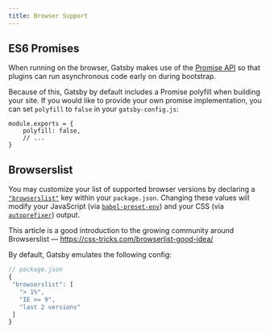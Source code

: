 ```yaml
---
title: Browser Support
---
```


## ES6 Promises

When running on the browser, Gatsby makes use of the [Promise API](https://developer.mozilla.org/en/docs/Web/JavaScript/Reference/Global_Objects/Promise) so that plugins can run asynchronous code early on during bootstrap.

Because of this, Gatsby by default includes a Promise polyfill when building your site.  If you would like to provide your own promise implementation, you can set `polyfill` to `false` in your `gatsby-config.js`:

```
module.exports = {
    polyfill: false,
    // ...
}
```

## Browserslist

You may customize your list of supported browser versions by declaring a [`"browserslist"`](https://github.com/ai/browserslist) key within your `package.json`. Changing these values will modify your JavaScript (via [`babel-preset-env`](https://github.com/babel/babel-preset-env#targetsbrowsers)) and your CSS (via [`autoprefixer`](https://github.com/postcss/autoprefixer)) output.

This article is a good introduction to the growing community around Browserslist — https://css-tricks.com/browserlist-good-idea/

By default, Gatsby emulates the following config:

 ```javascript
// package.json
{
  "browserslist": [
    "> 1%",
    "IE >= 9",
    "last 2 versions"
  ]
}
```
